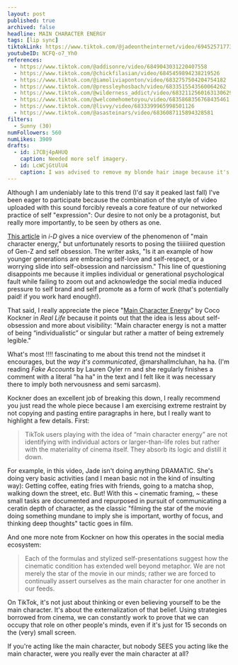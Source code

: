 ```yaml
---
layout: post
published: true
archived: false
headline: MAIN CHARACTER ENERGY
tags: [lip sync]
tiktokLink: https://www.tiktok.com/@jadeontheinternet/video/6945257177384865029
youtubeID: NCFQ-o7_Yh0
references:
  - https://www.tiktok.com/@addisonre/video/6849043031220407558
  - https://www.tiktok.com/@chickfilasian/video/6845459894238219526
  - https://www.tiktok.com/@iamoliviaponton/video/6832757504204754182
  - https://www.tiktok.com/@pressleyhosbach/video/6833515543560064262
  - https://www.tiktok.com/@wilderness_addict/video/6832112560163130629
  - https://www.tiktok.com/@welcomehometoyou/video/6835868356768435461
  - https://www.tiktok.com/@livvy/video/6833399965998501126
  - https://www.tiktok.com/@asasteinars/video/6836087115894328581
filters:
  - Sunny (30)
numFollowers: 560
numLikes: 3909
drafts: 
  - id: i7CBj4pAHUQ
    caption: Needed more self imagery.
  - id: LcWCjGtUlU4
    caption: I was advised to remove my blonde hair image because it's inconsistent.
---
```


Although I am undeniably late to this trend (I'd say it peaked last fall) I've been eager to participate because the combination of the style of video uploaded with this sound forcibly reveals a core feature of our networked practice of self "expression": Our desire to not only be a protagonist, but really more importantly, to be seen by others as one.

[This article](https://i-d.vice.com/en_uk/article/akzby4/tiktok-is-teaching-gen-z-what-it-really-means-to-be-the-main-character) in *i-D* gives a nice overview of the phenomenon of "main character energy," but unfortunately resorts to posing the tiiiiiired question of Gen-Z and self obsession. The writer asks, "Is it an example of how younger generations are embracing self-love and self-respect, or a worrying slide into self-obsession and narcissism." This line of questioning disappoints me because it implies individual or generational psychological fault while failing to zoom out and acknowledge the social media induced pressure to self brand and self promote as a form of work (that's potentially paid! if you work hard enough!).

That said, I really appreciate the piece "[Main Character Energy](https://reallifemag.com/main-character-energy/)" by Coco Kockner in *Real Life* because it points out that the idea is less about self-obsession and more about visibility: "Main character energy is not a matter of being “individualistic” or singular but rather a matter of being extremely legible."

What's most !!!! fascinating to me about this trend not the mindset it encourages, but the *way it's communicated*, @marshallmcluhan, ha ha. (I'm reading *Fake Accounts* by Lauren Oyler rn and she regularly finishes a comment with a literal "ha ha" in the text and I felt like it was necessary there to imply both nervousness and semi sarcasm).

Kockner does an excellent job of breaking this down, I really recommend you just read the whole piece because I am exercising extreme restraint by not copying and pasting entire paragraphs in here, but I really want to highlight a few details. First: 

> TikTok users playing with the idea of “main character energy” are not identifying with individual actors or larger-than-life roles but rather with the materiality of cinema itself. They absorb its logic and distill it down.

For example, in this video, Jade isn't doing anything DRAMATIC. She's doing very basic activities (and I mean basic not in the kind of insulting way): Getting coffee, eating fries with friends, going to a matcha shop, walking down the street, etc. But! With this ~ cinematic framing, ~ these small tasks are documented and repurposed in pursuit of communicating a ceratin depth of character, as the classic "filming the star of the movie doing something mundane to imply she is important, worthy of focus, and thinking deep thoughts" tactic goes in film.  

And one more note from Kockner on how this operates in the social media ecosystem: 

> Each of the formulas and stylized self-presentations suggest how the cinematic condition has extended well beyond metaphor. We are not merely the star of the movie in our minds; rather we are forced to continually assert ourselves as the main character for one another in our feeds.

On TikTok, it's not just about thinking or even believing yourself to be the main character. It's about the externalization of that belief. Using strategies borrowed from cinema, we can constantly work to prove that we can occupy that role on other people's minds, even if it's just for 15 seconds on the (very) small screen.

If you're acting like the main character, but nobody SEES you acting like the main character, were you really ever the main character at all?
